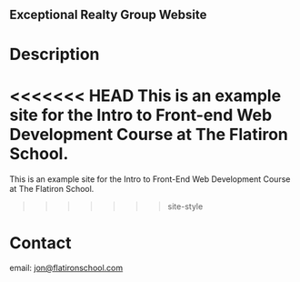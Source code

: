 Exceptional Realty Group Website
---

# Description

<<<<<<< HEAD
This is an example site for the Intro to Front-end Web Development Course at The Flatiron School.
=======
This is an example site for the Intro to Front-End Web Development Course at The Flatiron School.
>>>>>>> site-style

# Contact

email: jon@flatironschool.com